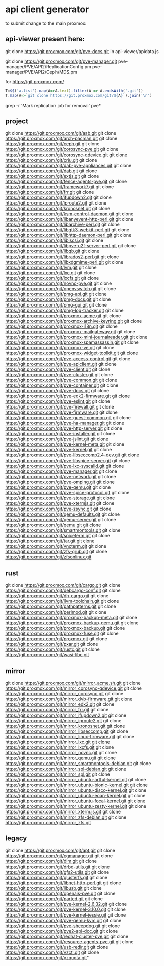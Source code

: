 # api client generator


to submit change to the main proxmox:

##  api-viewer present here:

git clone https://git.proxmox.com/git/pve-docs.git
in api-viewer/apidata.js

git clone https://git.proxmox.com/git/pve-manager.git
pve-manager/PVE/API2/ReplicationConfig.pm
pve-manager/PVE/API2/Ceph/MDS.pm

for https://git.proxmox.com/

```javascript
T=$$('a.list').map(A=>A.text).filter(A => A.endsWith('.git'))
T.map(A=>`git clone https://git.proxmox.com/git/${A}`).join('\n')
```
grep -r 'Mark replication job for removal' pve*



## project
git clone https://git.proxmox.com/git/aab.git
git clone https://git.proxmox.com/git/arch-pacman.git
git clone https://git.proxmox.com/git/ceph.git
git clone https://git.proxmox.com/git/corosync-pve.git
git clone https://git.proxmox.com/git/corosync-qdevice.git
git clone https://git.proxmox.com/git/criu.git
git clone https://git.proxmox.com/git/dab-pve-appliances.git
git clone https://git.proxmox.com/git/dab.git
git clone https://git.proxmox.com/git/extjs.git
git clone https://git.proxmox.com/git/fence-agents-pve.git
git clone https://git.proxmox.com/git/framework7.git
git clone https://git.proxmox.com/git/frr.git
git clone https://git.proxmox.com/git/ifupdown2.git
git clone https://git.proxmox.com/git/iproute2.git
git clone https://git.proxmox.com/git/kronosnet.git
git clone https://git.proxmox.com/git/ksm-control-daemon.git
git clone https://git.proxmox.com/git/libanyevent-http-perl.git
git clone https://git.proxmox.com/git/libarchive-perl.git
git clone https://git.proxmox.com/git/libgtk3-webkit-perl.git
git clone https://git.proxmox.com/git/libhttp-daemon-perl.git
git clone https://git.proxmox.com/git/libiscsi.git
git clone https://git.proxmox.com/git/libpve-u2f-server-perl.git
git clone https://git.proxmox.com/git/libqb.git
git clone https://git.proxmox.com/git/librados2-perl.git
git clone https://git.proxmox.com/git/libxdgmime-perl.git
git clone https://git.proxmox.com/git/lvm.git
git clone https://git.proxmox.com/git/lxc.git
git clone https://git.proxmox.com/git/lxcfs.git
git clone https://git.proxmox.com/git/novnc-pve.git
git clone https://git.proxmox.com/git/openvswitch.git
git clone https://git.proxmox.com/git/pmg-api.git
git clone https://git.proxmox.com/git/pmg-docs.git
git clone https://git.proxmox.com/git/pmg-gui.git
git clone https://git.proxmox.com/git/pmg-log-tracker.git
git clone https://git.proxmox.com/git/proxmox-acme.git
git clone https://git.proxmox.com/git/proxmox-archive-keyring.git
git clone https://git.proxmox.com/git/proxmox-i18n.git
git clone https://git.proxmox.com/git/proxmox-mailgateway.git
git clone https://git.proxmox.com/git/proxmox-mini-journalreader.git
git clone https://git.proxmox.com/git/proxmox-spamassassin.git
git clone https://git.proxmox.com/git/proxmox-ve.git
git clone https://git.proxmox.com/git/proxmox-widget-toolkit.git
git clone https://git.proxmox.com/git/pve-access-control.git
git clone https://git.proxmox.com/git/pve-apiclient.git
git clone https://git.proxmox.com/git/pve-client.git
git clone https://git.proxmox.com/git/pve-cluster.git
git clone https://git.proxmox.com/git/pve-common.git
git clone https://git.proxmox.com/git/pve-container.git
git clone https://git.proxmox.com/git/pve-docs.git
git clone https://git.proxmox.com/git/pve-edk2-firmware.git
git clone https://git.proxmox.com/git/pve-eslint.git
git clone https://git.proxmox.com/git/pve-firewall.git
git clone https://git.proxmox.com/git/pve-firmware.git
git clone https://git.proxmox.com/git/pve-guest-common.git
git clone https://git.proxmox.com/git/pve-ha-manager.git
git clone https://git.proxmox.com/git/pve-http-server.git
git clone https://git.proxmox.com/git/pve-installer.git
git clone https://git.proxmox.com/git/pve-jslint.git
git clone https://git.proxmox.com/git/pve-kernel-meta.git
git clone https://git.proxmox.com/git/pve-kernel.git
git clone https://git.proxmox.com/git/pve-libseccomp2.4-dev.git
git clone https://git.proxmox.com/git/pve-libspice-server.git
git clone https://git.proxmox.com/git/pve-lxc-syscalld.git
git clone https://git.proxmox.com/git/pve-manager.git
git clone https://git.proxmox.com/git/pve-network.git
git clone https://git.proxmox.com/git/pve-omping.git
git clone https://git.proxmox.com/git/pve-qemu.git
git clone https://git.proxmox.com/git/pve-spice-protocol.git
git clone https://git.proxmox.com/git/pve-storage.git
git clone https://git.proxmox.com/git/pve-xtermjs.git
git clone https://git.proxmox.com/git/pve-zsync.git
git clone https://git.proxmox.com/git/qemu-defaults.git
git clone https://git.proxmox.com/git/qemu-server.git
git clone https://git.proxmox.com/git/qemu.git
git clone https://git.proxmox.com/git/smartmontools.git
git clone https://git.proxmox.com/git/spiceterm.git
git clone https://git.proxmox.com/git/tar.git
git clone https://git.proxmox.com/git/vncterm.git
git clone https://git.proxmox.com/git/zfs-grub.git
git clone https://git.proxmox.com/git/zfsonlinux.git

## rust
git clone https://git.proxmox.com/git/cargo.git
git clone https://git.proxmox.com/git/debcargo-conf.git
git clone https://git.proxmox.com/git/dh-cargo.git
git clone https://git.proxmox.com/git/llvm-toolchain.git
git clone https://git.proxmox.com/git/pathpatterns.git
git clone https://git.proxmox.com/git/perlmod.git
git clone https://git.proxmox.com/git/proxmox-backup-meta.git
git clone https://git.proxmox.com/git/proxmox-backup-qemu.git
git clone https://git.proxmox.com/git/proxmox-backup.git
git clone https://git.proxmox.com/git/proxmox-fuse.git
git clone https://git.proxmox.com/git/proxmox.git
git clone https://git.proxmox.com/git/pxar.git
git clone https://git.proxmox.com/git/rustc.git
git clone https://git.proxmox.com/git/wasi-libc.git

## mirror
git clone https://git.proxmox.com/git/mirror_acme.sh.git
git clone https://git.proxmox.com/git/mirror_corosync-qdevice.git
git clone https://git.proxmox.com/git/mirror_corosync.git
git clone https://git.proxmox.com/git/mirror_dvb-firmware.git
git clone https://git.proxmox.com/git/mirror_edk2.git
git clone https://git.proxmox.com/git/mirror_frr.git
git clone https://git.proxmox.com/git/mirror_ifupdown2.git
git clone https://git.proxmox.com/git/mirror_iproute2.git
git clone https://git.proxmox.com/git/mirror_kronosnet.git
git clone https://git.proxmox.com/git/mirror_libseccomp.git
git clone https://git.proxmox.com/git/mirror_linux-firmware.git
git clone https://git.proxmox.com/git/mirror_lxc.git
git clone https://git.proxmox.com/git/mirror_lxcfs.git
git clone https://git.proxmox.com/git/mirror_novnc.git
git clone https://git.proxmox.com/git/mirror_qemu.git
git clone https://git.proxmox.com/git/mirror_smartmontools-debian.git
git clone https://git.proxmox.com/git/mirror_spl-debian.git
git clone https://git.proxmox.com/git/mirror_spl.git
git clone https://git.proxmox.com/git/mirror_ubuntu-artful-kernel.git
git clone https://git.proxmox.com/git/mirror_ubuntu-bionic-kernel.git
git clone https://git.proxmox.com/git/mirror_ubuntu-disco-kernel.git
git clone https://git.proxmox.com/git/mirror_ubuntu-eoan-kernel.git
git clone https://git.proxmox.com/git/mirror_ubuntu-focal-kernel.git
git clone https://git.proxmox.com/git/mirror_ubuntu-zesty-kernel.git
git clone https://git.proxmox.com/git/mirror_xterm.js.git
git clone https://git.proxmox.com/git/mirror_zfs-debian.git
git clone https://git.proxmox.com/git/mirror_zfs.git

## legacy
git clone https://git.proxmox.com/git/apt.git
git clone https://git.proxmox.com/git/cgmanager.git
git clone https://git.proxmox.com/git/dlm.git
git clone https://git.proxmox.com/git/drbd-utils.git
git clone https://git.proxmox.com/git/gfs2-utils.git
git clone https://git.proxmox.com/git/glusterfs.git
git clone https://git.proxmox.com/git/libnet-http-perl.git
git clone https://git.proxmox.com/git/libusb.git
git clone https://git.proxmox.com/git/openais-pve.git
git clone https://git.proxmox.com/git/parted.git
git clone https://git.proxmox.com/git/pve-kernel-2.6.32.git
git clone https://git.proxmox.com/git/pve-kernel-3.10.0.git
git clone https://git.proxmox.com/git/pve-kernel-jessie.git
git clone https://git.proxmox.com/git/pve-qemu-kvm.git
git clone https://git.proxmox.com/git/pve-sheepdog.git
git clone https://git.proxmox.com/git/pve2-api-doc.git
git clone https://git.proxmox.com/git/redhat-cluster-pve.git
git clone https://git.proxmox.com/git/resource-agents-pve.git
git clone https://git.proxmox.com/git/usb-redir.git
git clone https://git.proxmox.com/git/vzctl.git
git clone https://git.proxmox.com/git/vzquota.git"